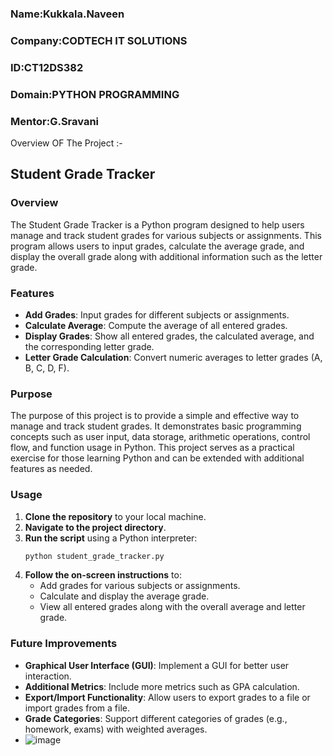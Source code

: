 ### Name:Kukkala.Naveen
### Company:CODTECH IT SOLUTIONS
### ID:CT12DS382
### Domain:PYTHON PROGRAMMING
### Mentor:G.Sravani
Overview OF The Project :-
## Student Grade Tracker

### Overview

The Student Grade Tracker is a Python program designed to help users manage and track student grades for various subjects or assignments. This program allows users to input grades, calculate the average grade, and display the overall grade along with additional information such as the letter grade.

### Features

- **Add Grades**: Input grades for different subjects or assignments.
- **Calculate Average**: Compute the average of all entered grades.
- **Display Grades**: Show all entered grades, the calculated average, and the corresponding letter grade.
- **Letter Grade Calculation**: Convert numeric averages to letter grades (A, B, C, D, F).

### Purpose

The purpose of this project is to provide a simple and effective way to manage and track student grades. It demonstrates basic programming concepts such as user input, data storage, arithmetic operations, control flow, and function usage in Python. This project serves as a practical exercise for those learning Python and can be extended with additional features as needed.

### Usage

1. **Clone the repository** to your local machine.
2. **Navigate to the project directory**.
3. **Run the script** using a Python interpreter:
    ```bash
    python student_grade_tracker.py
    ```
4. **Follow the on-screen instructions** to:
    - Add grades for various subjects or assignments.
    - Calculate and display the average grade.
    - View all entered grades along with the overall average and letter grade.

 ### Future Improvements

- **Graphical User Interface (GUI)**: Implement a GUI for better user interaction.
- **Additional Metrics**: Include more metrics such as GPA calculation.
- **Export/Import Functionality**: Allow users to export grades to a file or import grades from a file.
- **Grade Categories**: Support different categories of grades (e.g., homework, exams) with weighted averages.
- ![image](https://github.com/user-attachments/assets/67e28a23-03ba-4420-819d-a14bf4ebfd6f)


